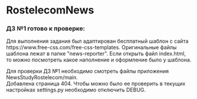 # RostelecomNews
<h3>ДЗ №1 готово к проверке:</h3>
<p>Для выполнения задания был адаптирован бесплатный шаблон с сайта https://www.free-css.com/free-css-templates. Оригинальные файлы шаблона лежат в папке "news-reporter". Если открыть файл index.html, то можно посмотреть какое наполнение и оформление было у шаблона.<br></p>
<p>Для проверки ДЗ №1 необходимо смотреть файлы приложения NewsStudyRostelecom/main.<br>
Добавлена страница 404. Чтобы можно было ее проверить в текущих настройках settings.py необходимо отключить DEBUG.</p>
